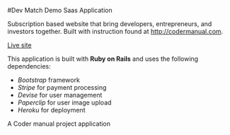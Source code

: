 #Dev Match Demo Saas Application

Subscription based website that bring developers, entrepreneurs, and investors together.
Built with instruction found at http://codermanual.com.

[Live site](https://radiant-reef-5937.herokuapp.com/)

This application is built with **Ruby on Rails** and uses the following dependencies:
* *Bootstrap* framework
* *Stripe* for payment processing
* *Devise* for user management
* *Paperclip* for user image upload
* *Heroku* for deployment

A Coder manual project application